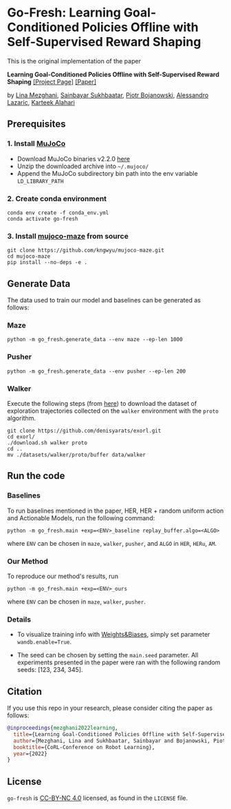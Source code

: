# Go-Fresh: Learning Goal-Conditioned Policies Offline with Self-Supervised Reward Shaping

This is the original implementation of the paper

**Learning Goal-Conditioned Policies Offline with Self-Supervised Reward Shaping** [[Project Page]](https://linamezghani.github.io/go-fresh) [[Paper]](https://openreview.net/forum?id=8tmKW-NG2bH)

by [Lina Mezghani](https://linamezghani.github.io/), [Sainbayar Sukhbaatar](https://scholar.google.com/citations?user=ri1sE34AAAAJ&hl=en), [Piotr Bojanowski](https://scholar.google.fr/citations?user=lJ_oh2EAAAAJ&hl=en), [Alessandro Lazaric](https://scholar.google.com/citations?user=6JZ3R6wAAAAJ&hl=en), [Karteek Alahari](https://lear.inrialpes.fr/people/alahari/)

## Prerequisites

### 1. Install [MuJoCo](https://mujoco.org/)

* Download MuJoCo binaries v2.2.0 [here](https://github.com/deepmind/mujoco/releases)
* Unzip the downloaded archive into `~/.mujoco/`
* Append the MuJoCo subdirectory bin path into the env variable `LD_LIBRARY_PATH`

### 2. Create conda environment

```shell
conda env create -f conda_env.yml
conda activate go-fresh
```

### 3. Install [mujoco-maze](https://github.com/kngwyu/mujoco-maze) from source

```shell
git clone https://github.com/kngwyu/mujoco-maze.git
cd mujoco-maze
pip install --no-deps -e .
```

## Generate Data

The data used to train our model and baselines can be generated as follows:

### Maze

```shell
python -m go_fresh.generate_data --env maze --ep-len 1000
```

### Pusher

```shell
python -m go_fresh.generate_data --env pusher --ep-len 200
```

### Walker

Execute the following steps (from [here](https://github.com/denisyarats/exorl#datasets)) to download the dataset of exploration trajectories collected on the `walker` environment with the `proto` algorithm.

```shell
git clone https://github.com/denisyarats/exorl.git
cd exorl/
./download.sh walker proto
cd ..
mv ./datasets/walker/proto/buffer data/walker
```

## Run the code

### Baselines

To run baselines mentioned in the paper, HER, HER + random uniform action and Actionable Models, run the following command:

```shell
python -m go_fresh.main +exp=<ENV>_baseline replay_buffer.algo=<ALGO>
```

where `ENV` can be chosen in `maze`, `walker`, `pusher`, and `ALGO` in `HER`, `HERu`, `AM`.

### Our Method

To reproduce our method's results, run

```shell
python -m go_fresh.main +exp=<ENV>_ours
```

where `ENV` can be chosen in `maze`, `walker`, `pusher`.

### Details

* To visualize training info with [Weights&Biases](https://wandb.ai/), simply set parameter `wandb.enable=True`.

* The seed can be chosen by setting the `main.seed` parameter. All experiments presented in the paper were ran with the following random seeds: [123, 234, 345].

## Citation

If you use this repo in your research, please consider citing the paper as follows:
```bibtex
@inproceedings{mezghani2022learning,
  title={Learning Goal-Conditioned Policies Offline with Self-Supervised Reward Shaping},
  author={Mezghani, Lina and Sukhbaatar, Sainbayar and Bojanowski, Piotr and Lazaric, Alessandro and Alahari, Karteek},
  booktitle={CoRL-Conference on Robot Learning},
  year={2022}
}
```

## License

`go-fresh` is [CC-BY-NC 4.0](https://creativecommons.org/licenses/by-nc/4.0/legalcode) licensed, as found in the `LICENSE` file.
